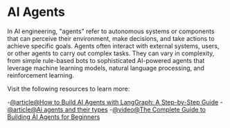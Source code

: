 # AI Agents

In AI engineering, "agents" refer to autonomous systems or components that can perceive their environment, make decisions, and take actions to achieve specific goals. Agents often interact with external systems, users, or other agents to carry out complex tasks. They can vary in complexity, from simple rule-based bots to sophisticated AI-powered agents that leverage machine learning models, natural language processing, and reinforcement learning.

Visit the following resources to learn more:

-[@article@How to Build AI Agents with LangGraph: A Step-by-Step Guide](https://medium.com/@lorevanoudenhove/how-to-build-ai-agents-with-langgraph-a-step-by-step-guide-5d84d9c7e832)
-[@article@Ai agents and their types](https://play.ht/blog/ai-agents-use-cases/)
-[@video@The Complete Guide to Building AI Agents for Beginners](https://youtu.be/MOyl58VF2ak?si=-QjRD_5y3iViprJX)
